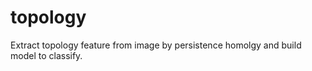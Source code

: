 # topology
 Extract topology feature from image by persistence homolgy and  build model to classify.
